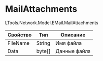 # MailAttachments

LTools.Network.Model.EMail.MailAttachments

| Свойство | Тип     | Описание     |
| -------- | ------- | ------------ |
| FileName | String  | Имя файла    |
| Data     | byte\[] | Данные файла |
